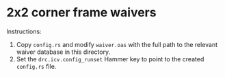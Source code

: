 # 2x2 corner frame waivers

Instructions:

1. Copy ``config.rs`` and modify ``waiver.oas`` with the full path to the relevant waiver database in this directory.
2. Set the ``drc.icv.config_runset`` Hammer key to point to the created ``config.rs`` file.
